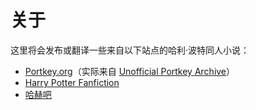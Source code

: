 # 关于

这里将会发布或翻译一些来自以下站点的哈利·波特同人小说：

* [Portkey.org](https://www.portkey.org/)（实际来自 [Unofficial Portkey Archive](https://www.portkey-archive.org/)）
* [Harry Potter Fanfiction](https://harrypotterfanfiction.com/)
* [哈赫吧](https://tieba.baidu.com/f?kw=%E5%93%88%E8%B5%AB&ie=utf-8)



